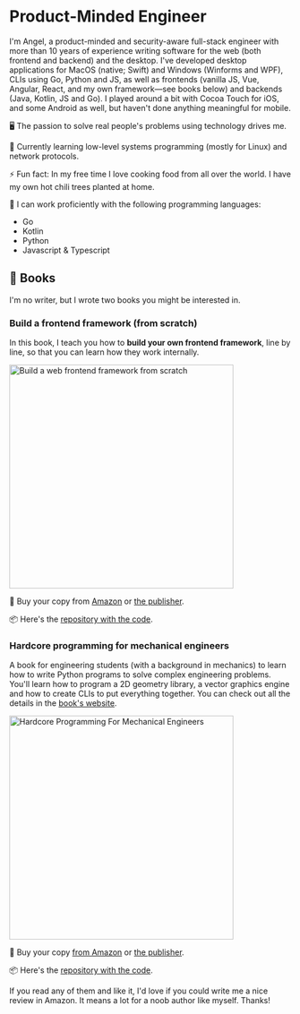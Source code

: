 # Product-Minded Engineer

I'm Angel, a product-minded and security-aware full-stack engineer with more than 10 years of experience writing software for the web (both frontend and backend) and the desktop.
I've developed desktop applications for MacOS (native; Swift) and Windows (Winforms and WPF), CLIs using Go, Python and JS, as well as frontends (vanilla JS, Vue, Angular, React, and my own framework—see books below) and backends (Java, Kotlin, JS and Go).
I played around a bit with Cocoa Touch for iOS, and some Android as well, but haven't done anything meaningful for mobile.

🖥️ The passion to solve real people's problems using technology drives me.

🌱 Currently learning low-level systems programming (mostly for Linux) and network protocols.

⚡ Fun fact: In my free time I love cooking food from all over the world. I have my own hot chili trees planted at home.

🔭 I can work proficiently with the following programming languages:

- Go
- Kotlin
- Python
- Javascript & Typescript


## 📖 Books

I'm no writer, but I wrote two books you might be interested in.

### Build a frontend framework (from scratch)

In this book, I teach you how to __build your own frontend framework__, line by line, so that you can learn how they work internally.

<img src="https://github.com/angelsolaorbaiceta/angelsolaorbaiceta/assets/7513343/d79d6891-480f-4c84-a24a-92e6ab42b430" alt="Build a web frontend framework from scratch" width="400" />

📘 Buy your copy from [Amazon](https://www.amazon.com/Build-Frontend-Web-Framework-Scratch/dp/1633438066) or [the publisher](http://mng.bz/aM2o).

📦 Here's the [repository with the code](https://github.com/angelsolaorbaiceta/fe-fwk-book).



### Hardcore programming for mechanical engineers

A book for engineering students (with a background in mechanics) to learn how to write Python programs to solve complex engineering problems.
You'll learn how to program a 2D geometry library, a vector graphics engine and how to create CLIs to put everything together.
You can check out all the details in the [book's website](https://www.hardcoreprogramming.dev/).

<img width="400" alt="Hardcore Programming For Mechanical Engineers" src="https://user-images.githubusercontent.com/7513343/127103654-947c5cac-3ac3-433f-97a4-0b2e620ffa7d.jpg">

📘 Buy your copy [from Amazon](https://www.amazon.com/Hardcore-Programming-Engineers-Angel-Sola/dp/1718500785) or [the publisher](https://nostarch.com/hardcore-programming-mechanical-engineers).

📦 Here's the [repository with the code](https://github.com/angelsolaorbaiceta/Mechanics).

If you read any of them and like it, I'd love if you could write me a nice review in Amazon.
It means a lot for a noob author like myself.
Thanks!

<!--
**angelsolaorbaiceta/angelsolaorbaiceta** is a ✨ _special_ ✨ repository because its `README.md` (this file) appears on your GitHub profile.

Here are some ideas to get you started:

- 🔭 I’m currently working on ...
- 🌱 I’m currently learning ...
- 👯 I’m looking to collaborate on ...
- 🤔 I’m looking for help with ...
- 💬 Ask me about ...
- 📫 How to reach me: ...
- 😄 Pronouns: ...
- ⚡ Fun fact: ...
-->
